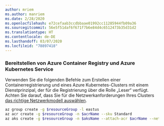 ```yaml
---
author: mriem
ms.author: manriem
ms.date: 2/28/2020
ms.openlocfilehash: e72cefaab3ccdbbaae01992cc11285944fb09a36
ms.sourcegitcommit: 56e5f51daf6f671f7b6e84d4c6512473b35d31d2
ms.translationtype: HT
ms.contentlocale: de-DE
ms.lasthandoff: 03/07/2020
ms.locfileid: "78897418"
---
```

### <a name="provision-azure-container-registry-and-azure-kubernetes-service"></a>Bereitstellen von Azure Container Registry und Azure Kubernetes Service

Verwenden Sie die folgenden Befehle zum Erstellen einer Containerregistrierung und eines Azure Kubernetes-Clusters mit einem Dienstprinzipal, der für die Registrierung über die Rolle „Leser“ verfügt. Achten Sie darauf, dass Sie für die Netzwerkanforderungen Ihres Clusters [das richtige Netzwerkmodell auswählen](/azure/aks/operator-best-practices-network#choose-the-appropriate-network-model).

```bash
az group create -g $resourceGroup -l eastus
az acr create -g $resourceGroup -n $acrName --sku Standard
az aks create -g $resourceGroup -n $aksName --attach-acr $acrName --network-plugin azure
```
